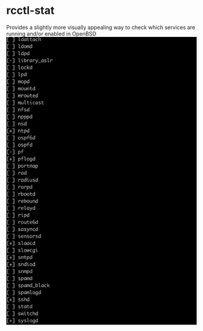 # rcctl-stat
Provides a slightly more visually appealing way to check which services are running and/or enabled in OpenBSD
![screenshot](screenshot.png)
